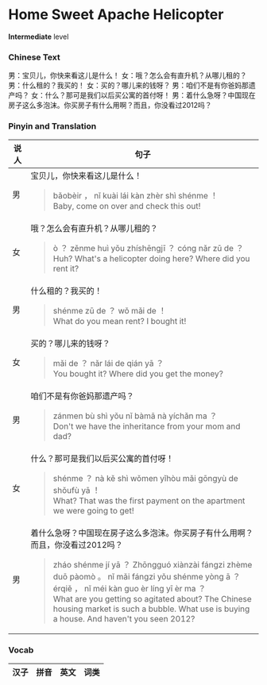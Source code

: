 # Home Sweet Apache Helicopter
**Intermediate** level
### Chinese Text
男：宝贝儿，你快来看这儿是什么！
女：哦？怎么会有直升机？从哪儿租的？
男：什么租的？我买的！
女：买的？哪儿来的钱呀？
男：咱们不是有你爸妈那遗产吗？
女：什么？那可是我们以后买公寓的首付呀！
男：着什么急呀？中国现在房子这么多泡沫。你买房子有什么用啊？而且，你没看过2012吗？

### Pinyin and Translation
|说人|句子|
|----|----|
|男|宝贝儿，你快来看这儿是什么！<blockquote>bǎobèir ， nǐ kuài lái kàn zhèr shì shénme ！<br />Baby, come on over and check this out!</blockquote>|
|女|哦？怎么会有直升机？从哪儿租的？<blockquote>ò ？ zěnme huì yǒu zhíshēngjī ？ cóng nǎr zū de ？<br />Huh? What's a helicopter doing here? Where did you rent it?</blockquote>|
|男|什么租的？我买的！<blockquote>shénme zū de ？ wǒ mǎi de ！<br />What do you mean rent? I bought it!</blockquote>|
|女|买的？哪儿来的钱呀？<blockquote>mǎi de ？ nǎr lái de qián yā ？<br />You bought it? Where did you get the money?</blockquote>|
|男|咱们不是有你爸妈那遗产吗？<blockquote>zánmen bù shì yǒu nǐ bàmā nà yíchǎn ma ？<br />Don't we have the inheritance from your mom and dad?</blockquote>|
|女|什么？那可是我们以后买公寓的首付呀！<blockquote>shénme ？ nà kě shì wǒmen yǐhòu mǎi gōngyù de shǒufù yā ！<br />What? That was the first payment on the apartment we were going to get!</blockquote>|
|男|着什么急呀？中国现在房子这么多泡沫。你买房子有什么用啊？而且，你没看过2012吗？<blockquote>zháo shénme jí yā ？ Zhōngguó xiànzài fángzi zhème duō pàomò 。 nǐ mǎi fángzi yǒu shénme yòng ā ？ érqiě ， nǐ méi kàn guo èr líng yī èr ma ？<br />What are you getting so agitated about? The Chinese housing market is such a bubble. What use is buying a house. And haven't you seen 2012?</blockquote>|
### Vocab
|汉子|拼音|英文|词类|
|----|----|----|----|